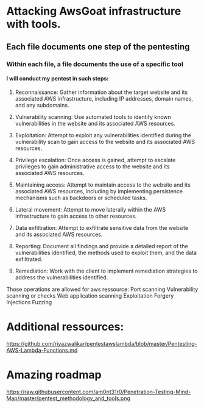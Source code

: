 # Attacking AwsGoat infrastructure with tools.

## Each file documents one step of the pentesting
### Within each file, a file documents the use of a specific tool


#### I will conduct my pentest in such steps: 
1. Reconnaissance: Gather information about the target website and its associated AWS infrastructure, including IP addresses, domain names, and any subdomains.

2. Vulnerability scanning: Use automated tools to identify known vulnerabilities in the website and its associated AWS resources.

3. Exploitation: Attempt to exploit any vulnerabilities identified during the vulnerability scan to gain access to the website and its associated AWS resources.

4. Privilege escalation: Once access is gained, attempt to escalate privileges to gain administrative access to the website and its associated AWS resources.

5. Maintaining access: Attempt to maintain access to the website and its associated AWS resources, including by implementing persistence mechanisms such as backdoors or scheduled tasks.

6. Lateral movement: Attempt to move laterally within the AWS infrastructure to gain access to other resources.

7. Data exfiltration: Attempt to exfiltrate sensitive data from the website and its associated AWS resources.

8. Reporting: Document all findings and provide a detailed report of the vulnerabilities identified, the methods used to exploit them, and the data exfiltrated.

9. Remediation: Work with the client to implement remediation strategies to address the vulnerabilities identified.

Those operations are allowed for aws ressource:
    Port scanning
    Vulnerability scanning or checks
    Web application scanning
    Exploitation
    Forgery
    Injections
    Fuzzing
    
# Additional ressources:
https://github.com/riyazwalikar/pentestawslambda/blob/master/Pentesting-AWS-Lambda-Functions.md 
    
    
# Amazing roadmap
https://raw.githubusercontent.com/am0nt31r0/Penetration-Testing-Mind-Map/master/pentest_methodology_and_tools.png
